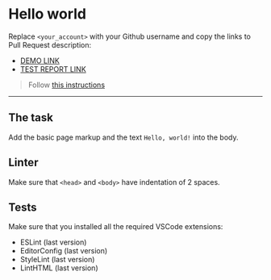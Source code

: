 # Hello world

Replace `<your_account>` with your Github username and copy the links to Pull Request description:
- [DEMO LINK](https://<AngerDESTROYS>.github.io/layout_hello-world/)
- [TEST REPORT LINK](https://<AngerDESTROYS>.github.io/layout_hello-world/report/html_report/)

> Follow [this instructions](https://mate-academy.github.io/layout_task-guideline/#how-to-solve-the-layout-tasks-on-github)
___

## The task

Add the basic page markup and the text `Hello, world!` into the body.

## Linter

Make sure that `<head>` and `<body>` have indentation of 2 spaces.

## Tests

Make sure that you installed all the required VSCode extensions:

- ESLint (last version)
- EditorConfig (last version)
- StyleLint (last version)
- LintHTML (last version)
